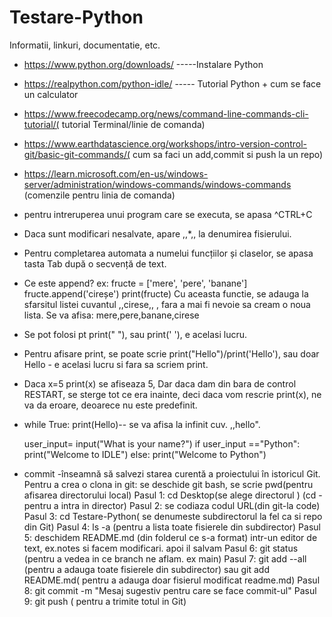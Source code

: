 # Testare-Python
Informatii, linkuri, documentatie, etc.


- https://www.python.org/downloads/ -----Instalare Python

- https://realpython.com/python-idle/  ----- Tutorial Python + cum se face un calculator 

- https://www.freecodecamp.org/news/command-line-commands-cli-tutorial/( tutorial Terminal/linie de comanda)
- https://www.earthdatascience.org/workshops/intro-version-control-git/basic-git-commands/( cum sa faci un add,commit si push la un repo)
- https://learn.microsoft.com/en-us/windows-server/administration/windows-commands/windows-commands   (comenzile pentru linia de comanda)

- pentru intreruperea unui program care se executa, se apasa ^CTRL+C

- Daca sunt modificari nesalvate, apare ,,*,, la denumirea fisierului.

- Pentru completarea automata a numelui funcțiilor și claselor, se apasa tasta Tab după o secvență de text.

- Ce este append? ex: 
fructe = ['mere', 'pere', 'banane']
fructe.append('cireșe')
print(fructe)
Cu aceasta functie, se adauga la sfarsitul listei cuvantul ,,cirese,, , fara a mai fi nevoie sa cream o noua lista.
Se va afisa: mere,pere,banane,cirese

- Se pot folosi pt print(" "), sau print(' '), e acelasi lucru.

- Pentru afisare print, se poate scrie print("Hello")/print('Hello'), sau doar Hello - e acelasi lucru si fara sa scriem print.

- Daca x=5
print(x)
se afiseaza 5, Dar daca dam din bara de control RESTART, se sterge tot ce era inainte, deci daca vom rescrie print(x), ne va da eroare, deoarece nu este predefinit.

- while True:
    print(Hello)-- se va afisa la infinit cuv. ,,hello".

    user_input= input("What is your name?")
    if user_input =="Python":
  print("Welcome to IDLE")
    else:
    print("Welcome to Python")


- commit -înseamnă să salvezi starea curentă a proiectului  în istoricul Git. 
Pentru a crea o clona in git: se deschide git bash, se scrie pwd(pentru afisarea directorului local)
    Pasul 1: cd Desktop(se alege directorul ) (cd -pentru a intra in director)
    Pasul 2: se codiaza codul URL(din git-la code)
    Pasul 3: cd Testare-Python( se denumeste subdirectorul la fel ca si repo din Git)
    Pasul 4: ls -a (pentru a lista toate fisierele din subdirector)
    Pasul 5: deschidem README.md (din folderul ce s-a format) intr-un editor de text, ex.notes si facem modificari. apoi il salvam
    Pasul 6: git status (pentru a vedea in ce branch ne aflam. ex main)
    Pasul 7: git add --all (pentru a adauga toate fisierele din subdirector)
             sau git add README.md( pentru a adauga doar fisierul modificat readme.md)
    Pasul 8: git commit -m "Mesaj sugestiv pentru care se face commit-ul"
    Pasul 9: git push ( pentru a trimite totul in Git)



